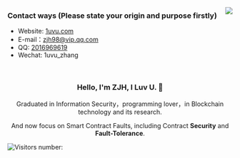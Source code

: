 <!--
**1uvu/1uvu** is a ✨ _special_ ✨ repository because its `README.md` (this file) appears on your GitHub profile.

Here are some ideas to get you started:

- 🔭 I’m currently working on ...
- 🌱 I’m currently learning ...
- 👯 I’m looking to collaborate on ...
- 🤔 I’m looking for help with ...
- 💬 Ask me about ...
- 📫 How to reach me: ...
- 😄 Pronouns: ...
- ⚡ Fun fact: ...


<p align="center">
  <img align="center" src="https://github.com/1uvu/1uvu/raw/master/developer.gif"/>
</p>

--- 
-->

<p align="right">
  <img align="right" src="https://github-readme-stats.vercel.app/api?username=1uvu&show_icons=true&icon_color=805AD5&text_color=718096&bg_color=ffffff&hide_title=true" />
</p>

### Contact ways (Please state your origin and purpose firstly)

- Website: [1uvu.com](https://1uvu.com)
- E-mail：[zjh98@vip.qq.com](mailto://zjh98@vip.qq.com)
- QQ: [2016969619](http://wpa.qq.com/msgrd?v=3&uin=2016969619&site=qq&menu=yes)
- Wechat: 1uvu_zhang

<br>
<div align="center">
  <h3>
  Hello, I'm ZJH, I Luv U. 🤘
  </h3>
  <p>
  Graduated in Information Security，programming lover，in Blockchain technology and its research.

  And now focus on Smart Contract Faults, including Contract **Security** and **Fault-Tolerance**.
  </p>
 </div>
 
 
![Visitors number: ](https://visitor-badge.laobi.icu/badge?page_id=1uvu.1uvu.readme.md)

<!--
### Skill tree：
> ***_is mastered***, **_is learning** and the others is to learn
- Language: **Golang**, **Node**, **Rust**, Solidity, ***Python***, ***Java***, ***C***
- General skills: ***Web crawler***, ***Data science***, ***Software engineer***, Fuzing, Graph network
- Blockchain skills: **Fabric**, Ethereum
- Mathematical base: Formal apporach, Compute theory, **Logic**, **Algorithm**, Discrete mathematics
- Other skills: ***Network development***, ***Debug and Reverse***, ***Cryptography***

-->
